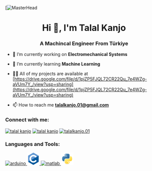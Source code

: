 [![MasterHead](https://drive.google.com/file/d/1BsQNeVuWt6DN5mctogHPReot3lKHKnWL/view?usp=sharing)
<h1 align="center">Hi 👋, I'm Talal Kanjo</h1>
<h3 align="center">A Machincal Engineer From Türkiye</h3>

- 🔭 I’m currently working on **Electromechanical Systems**

- 🌱 I’m currently learning **Machine Learning**

- 👨‍💻 All of my projects are available at [https://drive.google.com/file/d/1pjZP5FJQL72CR22Qu_7e4WZg-aVUm7Y_/view?usp=sharing](https://drive.google.com/file/d/1pjZP5FJQL72CR22Qu_7e4WZg-aVUm7Y_/view?usp=sharing)

- 📫 How to reach me **talalkanjo.01@gmail.com**

<h3 align="left">Connect with me:</h3>
<p align="left">
<a href="https://linkedin.com/in/talal kanjo" target="blank"><img align="center" src="https://raw.githubusercontent.com/rahuldkjain/github-profile-readme-generator/master/src/images/icons/Social/linked-in-alt.svg" alt="talal kanjo" height="30" width="40" /></a>
<a href="https://fb.com/talal kanjo" target="blank"><img align="center" src="https://raw.githubusercontent.com/rahuldkjain/github-profile-readme-generator/master/src/images/icons/Social/facebook.svg" alt="talal kanjo" height="30" width="40" /></a>
<a href="https://instagram.com/talalkanjo.01" target="blank"><img align="center" src="https://raw.githubusercontent.com/rahuldkjain/github-profile-readme-generator/master/src/images/icons/Social/instagram.svg" alt="talalkanjo.01" height="30" width="40" /></a>
</p>

<h3 align="left">Languages and Tools:</h3>
<p align="left"> <a href="https://www.arduino.cc/" target="_blank" rel="noreferrer"> <img src="https://cdn.worldvectorlogo.com/logos/arduino-1.svg" alt="arduino" width="40" height="40"/> </a> <a href="https://www.cprogramming.com/" target="_blank" rel="noreferrer"> <img src="https://raw.githubusercontent.com/devicons/devicon/master/icons/c/c-original.svg" alt="c" width="40" height="40"/> </a> <a href="https://www.mathworks.com/" target="_blank" rel="noreferrer"> <img src="https://upload.wikimedia.org/wikipedia/commons/2/21/Matlab_Logo.png" alt="matlab" width="40" height="40"/> </a> <a href="https://www.python.org" target="_blank" rel="noreferrer"> <img src="https://raw.githubusercontent.com/devicons/devicon/master/icons/python/python-original.svg" alt="python" width="40" height="40"/> </a> </p>
